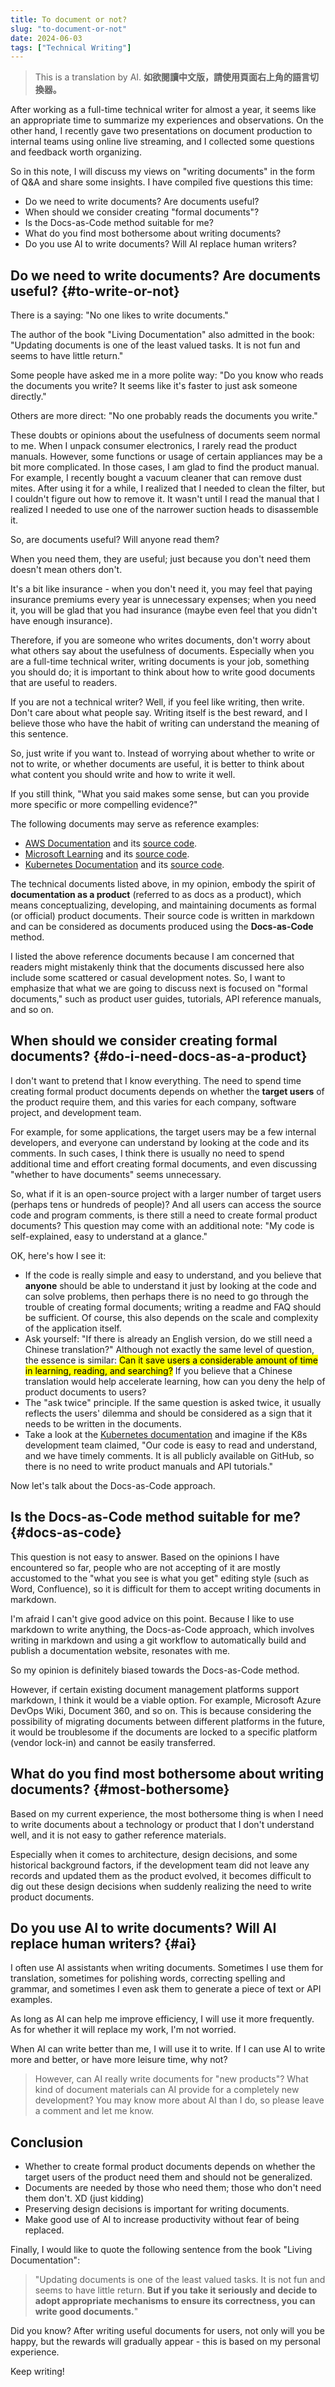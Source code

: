 ```yaml
---
title: To document or not?
slug: "to-document-or-not"
date: 2024-06-03
tags: ["Technical Writing"]
---
```


> This is a translation by AI. **如欲閱讀中文版，請使用頁面右上角的語言切換器。**

After working as a full-time technical writer for almost a year, it seems like an appropriate time to summarize my experiences and observations. On the other hand, I recently gave two presentations on document production to internal teams using online live streaming, and I collected some questions and feedback worth organizing.

So in this note, I will discuss my views on "writing documents" in the form of Q&A and share some insights. I have compiled five questions this time:

- Do we need to write documents? Are documents useful?
- When should we consider creating "formal documents"?
- Is the Docs-as-Code method suitable for me?
- What do you find most bothersome about writing documents?
- Do you use AI to write documents? Will AI replace human writers?

## Do we need to write documents? Are documents useful? {#to-write-or-not}

There is a saying: "No one likes to write documents."

The author of the book "Living Documentation" also admitted in the book: "Updating documents is one of the least valued tasks. It is not fun and seems to have little return."

Some people have asked me in a more polite way: "Do you know who reads the documents you write? It seems like it's faster to just ask someone directly."

Others are more direct: "No one probably reads the documents you write."

These doubts or opinions about the usefulness of documents seem normal to me. When I unpack consumer electronics, I rarely read the product manuals. However, some functions or usage of certain appliances may be a bit more complicated. In those cases, I am glad to find the product manual. For example, I recently bought a vacuum cleaner that can remove dust mites. After using it for a while, I realized that I needed to clean the filter, but I couldn't figure out how to remove it. It wasn't until I read the manual that I realized I needed to use one of the narrower suction heads to disassemble it.

So, are documents useful? Will anyone read them?

When you need them, they are useful; just because you don't need them doesn't mean others don't. 

It's a bit like insurance - when you don't need it, you may feel that paying insurance premiums every year is unnecessary expenses; when you need it, you will be glad that you had insurance (maybe even feel that you didn't have enough insurance).

Therefore, if you are someone who writes documents, don't worry about what others say about the usefulness of documents. Especially when you are a full-time technical writer, writing documents is your job, something you should do; it is important to think about how to write good documents that are useful to readers.

If you are not a technical writer? Well, if you feel like writing, then write. Don't care about what people say. Writing itself is the best reward, and I believe those who have the habit of writing can understand the meaning of this sentence.

So, just write if you want to. Instead of worrying about whether to write or not to write, or whether documents are useful, it is better to think about what content you should write and how to write it well.

If you still think, "What you said makes some sense, but can you provide more specific or more compelling evidence?"

The following documents may serve as reference examples:

- [AWS Documentation](https://docs.aws.amazon.com/) and its [source code](https://github.com/awsdocs).
- [Microsoft Learning](http://www.microsoft.com/learning) and its [source code](https://github.com/MicrosoftLearning).
- [Kubernetes Documentation](https://kubernetes.io/docs/) and its [source code](https://github.com/kubernetes/kubernetes).

The technical documents listed above, in my opinion, embody the spirit of **documentation as a product** (referred to as docs as a product), which means conceptualizing, developing, and maintaining documents as formal (or official) product documents. Their source code is written in markdown and can be considered as documents produced using the **Docs-as-Code** method.

I listed the above reference documents because I am concerned that readers might mistakenly think that the documents discussed here also include some scattered or casual development notes. So, I want to emphasize that what we are going to discuss next is focused on "formal documents," such as product user guides, tutorials, API reference manuals, and so on.

## When should we consider creating formal documents? {#do-i-need-docs-as-a-product}

I don't want to pretend that I know everything. The need to spend time creating formal product documents depends on whether the **target users** of the product require them, and this varies for each company, software project, and development team.

For example, for some applications, the target users may be a few internal developers, and everyone can understand by looking at the code and its comments. In such cases, I think there is usually no need to spend additional time and effort creating formal documents, and even discussing "whether to have documents" seems unnecessary.

So, what if it is an open-source project with a larger number of target users (perhaps tens or hundreds of people)? And all users can access the source code and program comments, is there still a need to create formal product documents? This question may come with an additional note: "My code is self-explained, easy to understand at a glance."

OK, here's how I see it:

- If the code is really simple and easy to understand, and you believe that **anyone** should be able to understand it just by looking at the code and can solve problems, then perhaps there is no need to go through the trouble of creating formal documents; writing a readme and FAQ should be sufficient. Of course, this also depends on the scale and complexity of the application itself.
- Ask yourself: "If there is already an English version, do we still need a Chinese translation?" Although not exactly the same level of question, the essence is similar: <mark>Can it save users a considerable amount of time in learning, reading, and searching?</mark> If you believe that a Chinese translation would help accelerate learning, how can you deny the help of product documents to users?
- The "ask twice" principle. If the same question is asked twice, it usually reflects the users' dilemma and should be considered as a sign that it needs to be written in the documents.
- Take a look at the [Kubernetes documentation](https://kubernetes.io/docs/) and imagine if the K8s development team claimed, "Our code is easy to read and understand, and we have timely comments. It is all publicly available on GitHub, so there is no need to write product manuals and API tutorials."

Now let's talk about the Docs-as-Code approach.

## Is the Docs-as-Code method suitable for me? {#docs-as-code}

This question is not easy to answer. Based on the opinions I have encountered so far, people who are not accepting of it are mostly accustomed to the "what you see is what you get" editing style (such as Word, Confluence), so it is difficult for them to accept writing documents in markdown.

I'm afraid I can't give good advice on this point. Because I like to use markdown to write anything, the Docs-as-Code approach, which involves writing in markdown and using a git workflow to automatically build and publish a documentation website, resonates with me.

So my opinion is definitely biased towards the Docs-as-Code method.

However, if certain existing document management platforms support markdown, I think it would be a viable option. For example, Microsoft Azure DevOps Wiki, Document 360, and so on. This is because considering the possibility of migrating documents between different platforms in the future, it would be troublesome if the documents are locked to a specific platform (vendor lock-in) and cannot be easily transferred.

## What do you find most bothersome about writing documents? {#most-bothersome}

Based on my current experience, the most bothersome thing is when I need to write documents about a technology or product that I don't understand well, and it is not easy to gather reference materials.

Especially when it comes to architecture, design decisions, and some historical background factors, if the development team did not leave any records and updated them as the product evolved, it becomes difficult to dig out these design decisions when suddenly realizing the need to write product documents.

## Do you use AI to write documents? Will AI replace human writers? {#ai}

I often use AI assistants when writing documents. Sometimes I use them for translation, sometimes for polishing words, correcting spelling and grammar, and sometimes I even ask them to generate a piece of text or API examples.

As long as AI can help me improve efficiency, I will use it more frequently. As for whether it will replace my work, I'm not worried.

When AI can write better than me, I will use it to write. If I can use AI to write more and better, or have more leisure time, why not?

> However, can AI really write documents for "new products"? What kind of document materials can AI provide for a completely new development? You may know more about AI than I do, so please leave a comment and let me know.

## Conclusion

- Whether to create formal product documents depends on whether the target users of the product need them and should not be generalized.
- Documents are needed by those who need them; those who don't need them don't. XD (just kidding)
- Preserving design decisions is important for writing documents.
- Make good use of AI to increase productivity without fear of being replaced.

Finally, I would like to quote the following sentence from the book "Living Documentation":

> "Updating documents is one of the least valued tasks. It is not fun and seems to have little return. **But if you take it seriously and decide to adopt appropriate mechanisms to ensure its correctness, you can write good documents.**"

Did you know? After writing useful documents for users, not only will you be happy, but the rewards will gradually appear - this is based on my personal experience.

Keep writing!
